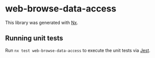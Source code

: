 # web-browse-data-access

This library was generated with [Nx](https://nx.dev).

## Running unit tests

Run `nx test web-browse-data-access` to execute the unit tests via [Jest](https://jestjs.io).
